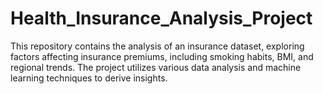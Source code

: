 # Health_Insurance_Analysis_Project
This repository contains the analysis of an insurance dataset, exploring factors affecting insurance premiums, including smoking habits, BMI, and regional trends. The project utilizes various data analysis and machine learning techniques to derive insights.
